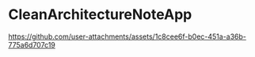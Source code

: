 # CleanArchitectureNoteApp

https://github.com/user-attachments/assets/1c8cee6f-b0ec-451a-a36b-775a6d707c19

